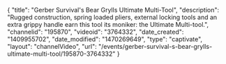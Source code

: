 {
    "title": "Gerber Survival's Bear Grylls Ultimate Multi-Tool",
    "description": "Rugged construction, spring loaded pliers, external locking tools and an extra grippy handle earn this tool its moniker: the Ultimate Multi-tool.",
    "channelid": "195870",
    "videoid": "3764332",
    "date_created": "1409955702",
    "date_modified": "1470269649",
    "type": "captivate",
    "layout": "channelVideo",
    "url": "\/events\/gerber-survival-s-bear-grylls-ultimate-multi-tool\/195870-3764332"
}
